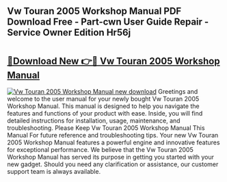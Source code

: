 ## Vw Touran 2005 Workshop Manual PDF Download Free - Part-cwn User Guide Repair - Service Owner Edition Hr56j

# <h2><a href="http://bc64936.oget.top/?id=Vw+Touran+2005+Workshop+Manual">🔗Download New 👉🔴 Vw Touran 2005 Workshop Manual</a></h2>

[![Vw Touran 2005 Workshop Manual new download](https://i.imgur.com/5g1atiW.png)](http://bc64936.oget.top/?id=Vw+Touran+2005+Workshop+Manual)
Greetings and welcome to the user manual for your newly bought Vw Touran 2005 Workshop Manual. This manual is designed to help you navigate the features and functions of your product with ease. Inside, you will find detailed instructions for installation, usage, maintenance, and troubleshooting. Please Keep Vw Touran 2005 Workshop Manual This Manual For future reference and troubleshooting tips. Your new Vw Touran 2005 Workshop Manual features a powerful engine and innovative features for exceptional performance. We believe that the Vw Touran 2005 Workshop Manual has served its purpose in getting you started with your new gadget. Should you need any clarification or assistance, our customer support team is always available.
